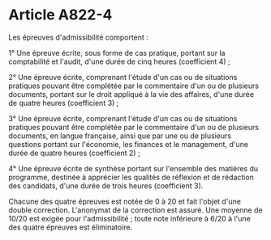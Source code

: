 # Article A822-4

<p> 					Les épreuves d'admissibilité comportent :</p><p> 1° Une épreuve écrite, sous forme de cas pratique, portant sur la comptabilité et l'audit, d'une durée de cinq heures (coefficient 4) ;</p><p> 2° Une épreuve écrite, comprenant l'étude d'un cas ou de situations pratiques pouvant être complétée par le commentaire d'un ou de plusieurs documents, portant sur le droit appliqué à la vie des affaires, d'une durée de quatre heures (coefficient 3) ;</p><p> 3° Une épreuve écrite, comprenant l'étude d'un cas ou de situations pratiques pouvant être complétée par le commentaire d'un ou de plusieurs documents, en langue française, ainsi que par une ou de plusieurs questions portant sur l'économie, les finances et le management, d'une durée de quatre heures (coefficient 2) ;</p><p> 4° Une épreuve écrite de synthèse portant sur l'ensemble des matières du programme, destinée à apprécier les qualités de réflexion et de rédaction des candidats, d'une durée de trois heures (coefficient 3).</p><p> Chacune des quatre épreuves est notée de 0 à 20 et fait l'objet d'une double correction. L'anonymat de la correction est assuré. Une moyenne de 10/20 est exigée pour l'admissibilité ; toute note inférieure à 6/20 à l'une des quatre épreuves est éliminatoire.</p>